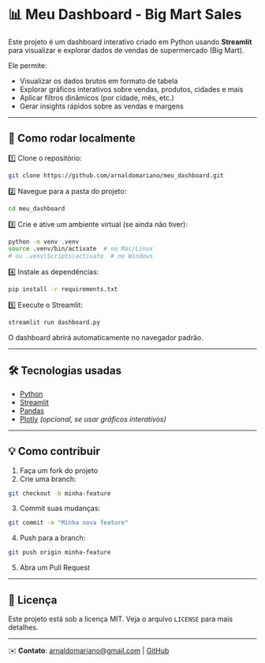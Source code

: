 
# 📊 Meu Dashboard - Big Mart Sales

Este projeto é um dashboard interativo criado em Python usando **Streamlit** para visualizar e explorar dados de vendas de supermercado (Big Mart).

Ele permite:
- Visualizar os dados brutos em formato de tabela
- Explorar gráficos interativos sobre vendas, produtos, cidades e mais
- Aplicar filtros dinâmicos (por cidade, mês, etc.)
- Gerar insights rápidos sobre as vendas e margens

---

## 🚀 Como rodar localmente

1️⃣ Clone o repositório:
```bash
git clone https://github.com/arnaldomariano/meu_dashboard.git
```

2️⃣ Navegue para a pasta do projeto:
```bash
cd meu_dashboard
```

3️⃣ Crie e ative um ambiente virtual (se ainda não tiver):
```bash
python -m venv .venv
source .venv/bin/activate  # no Mac/Linux
# ou .venv\Scripts\activate  # no Windows
```

4️⃣ Instale as dependências:
```bash
pip install -r requirements.txt
```

5️⃣ Execute o Streamlit:
```bash
streamlit run dashboard.py
```

O dashboard abrirá automaticamente no navegador padrão.

---

## 🛠 Tecnologias usadas

- [Python](https://www.python.org/)
- [Streamlit](https://streamlit.io/)
- [Pandas](https://pandas.pydata.org/)
- [Plotly](https://plotly.com/python/) *(opcional, se usar gráficos interativos)*

---

## 💡 Como contribuir

1. Faça um fork do projeto
2. Crie uma branch:
```bash
git checkout -b minha-feature
```
3. Commit suas mudanças:
```bash
git commit -m "Minha nova feature"
```
4. Push para a branch:
```bash
git push origin minha-feature
```
5. Abra um Pull Request

---

## 📄 Licença

Este projeto está sob a licença MIT. Veja o arquivo `LICENSE` para mais detalhes.

---

✉️ **Contato**: arnaldomariano@gmail.com | [GitHub](https://github.com/arnaldomariano)

